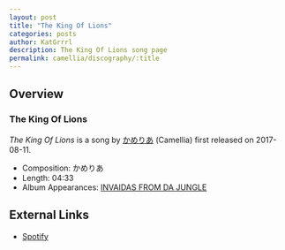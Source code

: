 ```yaml
---
layout: post
title: "The King Of Lions"
categories: posts
author: KatGrrrl
description: The King Of Lions song page
permalink: camellia/discography/:title
---
```


## Overview

### The King Of Lions

*The King Of Lions* is a song by [かめりあ](/camellia) (Camellia) first released on 2017-08-11.

* Composition: かめりあ
* Length: 04:33
* Album Appearances: [INVAIDAS FROM DA JUNGLE](<{% link postsInclude/_posts/camellia/albums/INVAIDAS-FROM-DA-JUNGLE/2023-12-20-INVAIDAS-FROM-DA-JUNGLE.md %}>)

## External Links

* [Spotify](https://open.spotify.com/track/2IXaB1yvaLjyy8YBoC7lHY?si=8b9e37e8d5ba4693)
